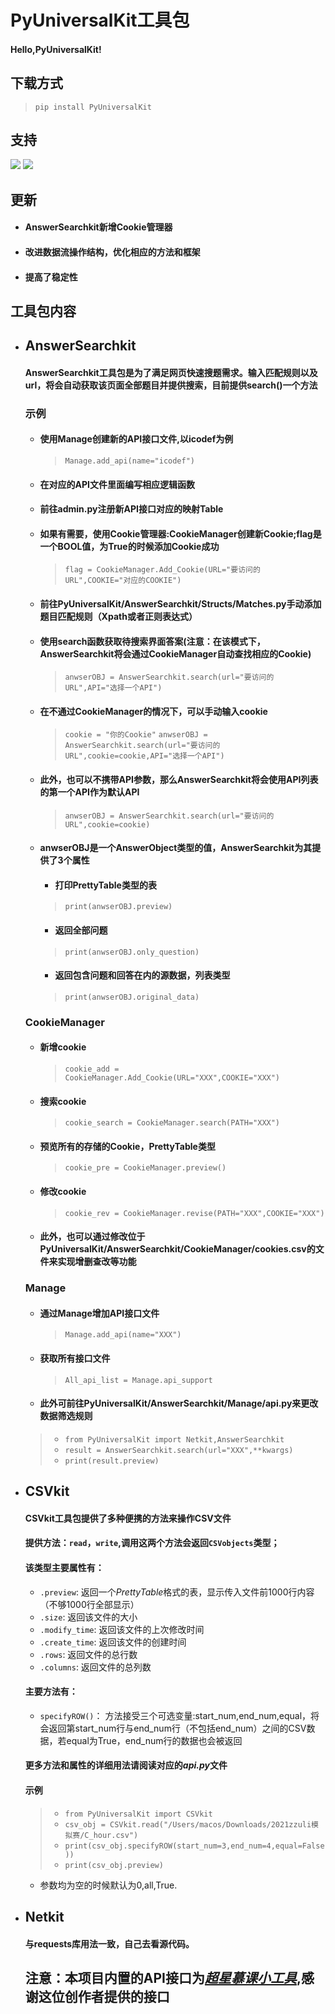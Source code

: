 # PyUniversalKit工具包

#### Hello,PyUniversalKit!

## 下载方式
> `pip install PyUniversalKit` 

## 支持
<a href="https://pypi.org/project/PyUniversalKit/"><img src="https://warehouse-camo.ingress.cmh1.psfhosted.org/047074c34350165c9a6a57b844a2390d638c173d/68747470733a2f2f6769746875622e636f6d2f6a696e612d61692f6a696e612f626c6f622f6d61737465722f2e6769746875622f6261646765732f707974686f6e2d62616467652e7376673f7261773d74727565"></a>
<a href="https://pypi.org/project/PyUniversalKit/"><img src="https://img.shields.io/pypi/v/PyUniversalKit"></a>

## 更新
* #### AnswerSearchkit新增Cookie管理器 
* #### 改进数据流操作结构，优化相应的方法和框架
* #### 提高了稳定性

## 工具包内容

* ## AnswerSearchkit
  #### AnswerSearchkit工具包是为了满足网页快速搜题需求。输入匹配规则以及url，将会自动获取该页面全部题目并提供搜索，目前提供search()一个方法
  ### 示例
  * #### 使用Manage创建新的API接口文件,以icodef为例
    > `Manage.add_api(name="icodef")`
  * #### 在对应的API文件里面编写相应逻辑函数
  * #### 前往admin.py注册新API接口对应的映射Table
  * #### 如果有需要，使用Cookie管理器:CookieManager创建新Cookie;flag是一个BOOL值，为True的时候添加Cookie成功
    > `flag = CookieManager.Add_Cookie(URL="要访问的URL",COOKIE="对应的COOKIE")` 
  * #### 前往PyUniversalKit/AnswerSearchkit/Structs/Matches.py手动添加题目匹配规则（Xpath或者正则表达式）
  * #### 使用search函数获取待搜索界面答案(注意：在该模式下，AnswerSearchkit将会通过CookieManager自动查找相应的Cookie)
    > `anwserOBJ = AnswerSearchkit.search(url="要访问的URL",API="选择一个API")`
  * #### 在不通过CookieManager的情况下，可以手动输入cookie
    > `cookie = "你的Cookie"`
    > `anwserOBJ = AnswerSearchkit.search(url="要访问的URL",cookie=cookie,API="选择一个API")`
  * #### 此外，也可以不携带API参数，那么AnswerSearchkit将会使用API列表的第一个API作为默认API
    > `anwserOBJ = AnswerSearchkit.search(url="要访问的URL",cookie=cookie)`
  * #### anwserOBJ是一个AnswerObject类型的值，AnswerSearchkit为其提供了3个属性
    * #### 打印PrettyTable类型的表
    > `print(anwserOBJ.preview)`
    * #### 返回全部问题
    > `print(anwserOBJ.only_question)`
    * #### 返回包含问题和回答在内的源数据，列表类型
    > `print(anwserOBJ.original_data)`
  ### CookieManager
  * #### 新增cookie
    > `cookie_add = CookieManager.Add_Cookie(URL="XXX",COOKIE="XXX")`
  * #### 搜索cookie
    > `cookie_search = CookieManager.search(PATH="XXX")`
  * #### 预览所有的存储的Cookie，PrettyTable类型
    > `cookie_pre = CookieManager.preview()`
  * #### 修改cookie
    > `cookie_rev = CookieManager.revise(PATH="XXX",COOKIE="XXX")`
  * #### 此外，也可以通过修改位于PyUniversalKit/AnswerSearchkit/CookieManager/cookies.csv的文件来实现增删查改等功能
  
  ### Manage
  * #### 通过Manage增加API接口文件
    > `Manage.add_api(name="XXX")`
  * #### 获取所有接口文件
    > `All_api_list = Manage.api_support`
  * #### 此外可前往PyUniversalKit/AnswerSearchkit/Manage/api.py来更改数据筛选规则
  > * `from PyUniversalKit import Netkit,AnswerSearchkit`
  > * `result = AnswerSearchkit.search(url="XXX",**kwargs)`
  > * `print(result.preview)`
  
* ## CSVkit
  #### CSVkit工具包提供了多种便携的方法来操作CSV文件
  #### 提供方法：`read`，`write`,调用这两个方法会返回`CSVobjects`类型；
  #### 该类型主要属性有：
  * `.preview`: 返回一个*PrettyTable*格式的表，显示传入文件前1000行内容（不够1000行全部显示）
  * `.size`: 返回该文件的大小
  * `.modify_time`: 返回该文件的上次修改时间
  *  `.create_time`: 返回该文件的创建时间
  *  `.rows`: 返回文件的总行数
  *  `.columns`: 返回文件的总列数
  #### 主要方法有：
  * `specifyROW()`： 方法接受三个可选变量:start_num,end_num,equal，将会返回第start_num行与end_num行（不包括end_num）之间的CSV数据，若equal为True，end_num行的数据也会被返回
  #### 更多方法和属性的详细用法请阅读对应的*api.py*文件
  #### 示例
  >* `from PyUniversalKit import CSVkit`
  >* `csv_obj = CSVkit.read("/Users/macos/Downloads/2021zzuli模拟赛/C_hour.csv")`
  >* `print(csv_obj.specifyROW(start_num=3,end_num=4,equal=False))`
  >* `print(csv_obj.preview)`
  * 参数均为空的时候默认为0,all,True.
* ## Netkit
  #### 与requests库用法一致，自己去看源代码。
  
  
  ## 注意：本项目内置的API接口为<a href="https://github.com/CodFrm/cxmooc-tools">*超星慕课小工具*</a>,感谢这位创作者提供的接口
